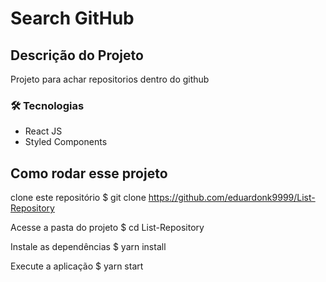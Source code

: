 # Search GitHub

## Descrição do Projeto
<p>Projeto para achar repositorios dentro do github</p>

### 🛠 Tecnologias
- React JS
- Styled Components


## Como rodar esse projeto
clone este repositório
$ git clone https://github.com/eduardonk9999/List-Repository

Acesse a pasta do projeto
$ cd List-Repository

Instale as dependências
$ yarn install

Execute a aplicação
$ yarn start
